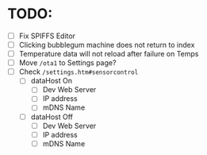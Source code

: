 # TODO:

- [ ] Fix SPIFFS Editor
- [ ] Clicking bubblegum machine does not return to index
- [ ] Temperature data will not reload after failure on Temps
- [ ] Move `/ota1` to Settings page?
- [ ] Check `/settings.htm#sensorcontrol`
    - [ ] dataHost On
        - [ ] Dev Web Server
        - [ ] IP address
        - [ ] mDNS Name
    - [ ] dataHost Off
        - [ ] Dev Web Server
        - [ ] IP address
        - [ ] mDNS Name
